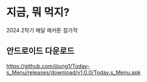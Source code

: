 # 지금, 뭐 먹지?
2024 2학기 해달 해커톤 참가작

## 안드로이드 다운로드
https://github.com/jjjung1/Today-s_Menu/releases/download/v1.0.0/Today.s_Menu.apk
